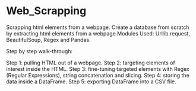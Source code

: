 # Web_Scrapping
Scrapping html elements from a webpage.
Create a database from scratch by extracting html elements from a webpage
Modules Used: Urllib.request, BeautifulSoup, Regex and Pandas.

Step by step walk-through:

Step 1: pulling HTML out of a webpage.
Step 2: targeting elements of interest inside the HTML.
Step 3: fine-tuning targeted elements with Regex (Regular Expressions), string concatenation and slicing.
Step 4: storing the data inside a DataFrame.
Step 5: exporting DataFrame into a CSV file.
